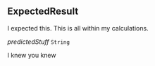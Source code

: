 

## ExpectedResult



I expected this. This is all within my calculations.





  
<article>

*predictedStuff* `String` 

I knew you knew

</article>

